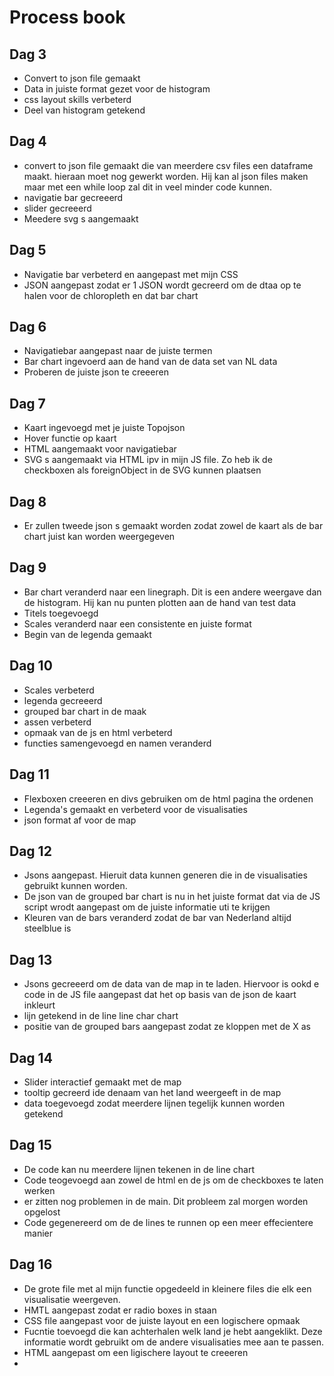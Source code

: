 # Process book

## Dag 3
- Convert to json file gemaakt
- Data in juiste format gezet voor de histogram
- css layout skills verbeterd
- Deel van histogram getekend

## Dag 4
- convert to json file gemaakt die van meerdere csv files een dataframe maakt. hieraan moet nog gewerkt worden. Hij kan al json files maken maar met een while loop zal dit in veel minder code kunnen.
- navigatie bar gecreeerd
- slider gecreeerd
- Meedere svg s aangemaakt

## Dag 5
- Navigatie bar verbeterd en aangepast met mijn CSS
- JSON aangepast zodat er 1 JSON wordt gecreerd om de dtaa op te halen voor de chloropleth en dat bar chart

## Dag 6
- Navigatiebar aangepast naar de juiste termen
- Bar chart ingevoerd aan de hand van de data set van NL data
- Proberen de juiste json te creeeren

## Dag 7
- Kaart ingevoegd met je juiste Topojson
- Hover functie op kaart
- HTML aangemaakt voor navigatiebar
- SVG s aangemaakt via HTML ipv in mijn JS file. Zo heb ik de checkboxen als foreignObject in de SVG kunnen plaatsen

## Dag 8
- Er zullen tweede json s gemaakt worden zodat zowel de kaart als de bar chart juist kan worden weergegeven

## Dag 9
- Bar chart veranderd naar een linegraph. Dit is een andere weergave dan de histogram. Hij kan nu punten plotten aan de hand van test data
- Titels toegevoegd
- Scales veranderd naar een consistente en juiste format
- Begin van de legenda gemaakt

## Dag 10
- Scales verbeterd
- legenda gecreeerd
- grouped bar chart in de maak
- assen verbeterd
- opmaak van de js en html verbeterd
- functies samengevoegd en namen veranderd

## Dag 11
- Flexboxen creeeren en divs gebruiken om de html pagina the ordenen
- Legenda's gemaakt en verbeterd voor de visualisaties
- json format af voor de map

## Dag 12
- Jsons aangepast. Hieruit data kunnen generen die in de visualisaties gebruikt kunnen worden.
- De json van de grouped bar chart is nu in het juiste format dat via de JS script wrodt aangepast om de juiste informatie uti te krijgen
- Kleuren van de bars veranderd zodat de bar van Nederland altijd steelblue is

## Dag 13
- Jsons gecreeerd om de data van de map in te laden. Hiervoor is ookd e code in de JS file aangepast dat het op basis van de json de kaart inkleurt
- lijn getekend in de line line char chart
- positie van de grouped bars aangepast zodat ze kloppen met de X as

## Dag 14
- Slider interactief gemaakt met de map
- tooltip gecreerd ide denaam van het land weergeeft in de map
- data toegevoegd zodat meerdere lijnen tegelijk kunnen worden getekend

## Dag 15
- De code kan nu meerdere lijnen tekenen in de line chart
- Code teogevoegd aan zowel de html en de js om de checkboxes te laten werken
- er zitten nog problemen in de main. Dit probleem zal morgen worden opgelost
- Code gegenereerd om de de lines te runnen op een meer effecientere manier

## Dag 16
- De grote file met al mijn functie opgedeeld in kleinere files die elk een visualisatie weergeven.
- HMTL aangepast zodat er radio boxes in staan
- CSS file aangepast voor de juiste layout en een logischere opmaak
- Fucntie toevoegd die kan achterhalen welk land je hebt aangeklikt. Deze informatie wordt gebruikt om de andere visualisaties mee aan te passen.
- HTML aangepast om een ligischere layout te creeeren
- 

